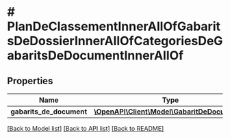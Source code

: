 # # PlanDeClassementInnerAllOfGabaritsDeDossierInnerAllOfCategoriesDeGabaritsDeDocumentInnerAllOf

## Properties

Name | Type | Description | Notes
------------ | ------------- | ------------- | -------------
**gabarits_de_document** | [**\OpenAPI\Client\Model\GabaritDeDocument[]**](GabaritDeDocument.md) |  |

[[Back to Model list]](../../README.md#models) [[Back to API list]](../../README.md#endpoints) [[Back to README]](../../README.md)
